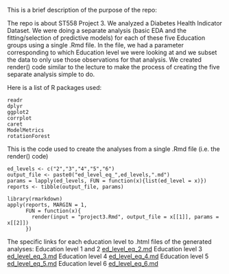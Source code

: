 This is a brief description of the purpose of the repo:

The repo is about ST558 Project 3. We analyzed a Diabetes Health Indicator Dataset. We were doing a separate analysis 
(basic EDA and the fitting/selection of predictive models) for each of these five Education groups using a single 
.Rmd file. In the file, we had a parameter corresponding to which Education level we were looking at and we subset the data to only use those observations 
for that analysis. We created render() code similar to the lecture to make the process of creating the five separate analysis simple to do.

Here is a list of R packages used:
```
readr
dplyr
ggplot2
corrplot
caret
ModelMetrics
rotationForest
```

This is the code used to create the analyses from a single .Rmd file (i.e. the render() code)
```
ed_levels <- c("2","3","4","5","6")
output_file <- paste0("ed_level_eq_",ed_levels,".md")
params = lapply(ed_levels, FUN = function(x){list(ed_level = x)})
reports <- tibble(output_file, params)

library(rmarkdown)
apply(reports, MARGIN = 1,
      FUN = function(x){
        render(input = "project3.Rmd", output_file = x[[1]], params = x[[2]])
      })
```
The specific links for each education level to .html files of the generated analyses:
Education level 1 and 2 [ed_level_eq_2.md](ed_level_eq_2.html)
Education level 3 [ed_level_eq_3.md](ed_level_eq_3.html)
Education level 4 [ed_level_eq_4.md](ed_level_eq_4.html)
Education level 5 [ed_level_eq_5.md](ed_level_eq_5.html)
Education level 6 [ed_level_eq_6.md](ed_level_eq_6.html)
